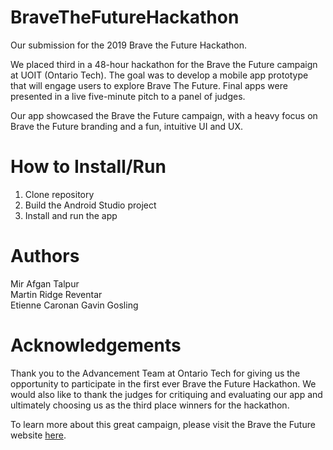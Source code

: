 # BraveTheFutureHackathon
Our submission for the 2019 Brave the Future Hackathon.

We placed third in a 48-hour hackathon for the Brave the Future campaign at UOIT (Ontario Tech). The goal was to develop a mobile app prototype that will engage users to explore Brave The Future. Final apps were presented in a live five-minute pitch to a panel of judges.

Our app showcased the Brave the Future campaign, with a heavy focus on Brave the Future branding and a fun, intuitive UI and UX.

# How to Install/Run
1. Clone repository
2. Build the Android Studio project
3. Install and run the app

# Authors
Mir Afgan Talpur  
Martin Ridge Reventar  
Etienne Caronan
Gavin Gosling

# Acknowledgements
Thank you to the Advancement Team at Ontario Tech for giving us the opportunity to participate in the first ever Brave the Future Hackathon. We would also like to thank the judges for critiquing and evaluating our app and ultimately choosing us as the third place winners for the hackathon. 

To learn more about this great campaign, please visit the Brave the Future website [here](https://bravethefuture.ontariotechu.ca/). 

